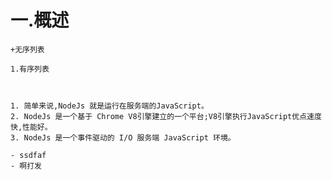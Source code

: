 # 一.概述
	
	+无序列表
	
	1.有序列表



	1. 简单来说,NodeJs 就是运行在服务端的JavaScript。
	2. NodeJs 是一个基于 Chrome V8引擎建立的一个平台;V8引擎执行JavaScript优点速度快,性能好。
	3. NodeJs 是一个事件驱动的 I/O 服务端 JavaScript 环境。
	
	- ssdfaf
	- 啊打发

